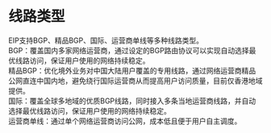 # 线路类型

EIP支持BGP、精品BGP、国际、运营商单线等多种线路类型。
<br>BGP：覆盖国内多家网络运营商，通过设定的BGP路由协议可以实现自动选择最优线路访问，保证用户使用的网络持续稳定。
<br>精品BGP：优化境外业务对中国大陆用户覆盖的专用线路，通过网络运营商精品公网直连中国内地，避免绕行国际运营商从而提高用户访问质量，目前仅香港地域提供。
<br>国际：覆盖全球多地域的优质BGP线路，同时接入多条当地运营商线路，并自动选择最优线路访问，保证用户使用的网络持续稳定。
<br>运营商单线：通过单个网络运营商访问公网，成本低且便于用户自主调度。
